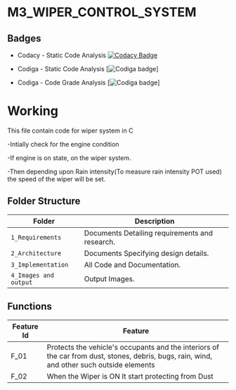 # M3_WIPER_CONTROL_SYSTEM



##   Badges
* Codacy - Static Code Analysis [![Codacy Badge](https://app.codacy.com/project/badge/Grade/0e42e53dac5743aba42974c25bdf34e8)](https://www.codacy.com/gh/9Sathiyaseelan/M3_WIPER_CONTROL_SYSTEM/dashboard?utm_source=github.com&amp;utm_medium=referral&amp;utm_content=9Sathiyaseelan/M3_WIPER_CONTROL_SYSTEM&amp;utm_campaign=Badge_Grade)
 
* Codiga - Static Code Analysis [![Codiga badge](https://api.codiga.io/project/33379/status/svg)]
* Codiga - Code Grade Analysis [![Codiga badge](https://api.codiga.io/project/33379/score/svg)]


# Working
This file contain code for wiper system in C

-Intially check for the engine condition

-If engine is on state, on the wiper system.

-Then depending upon Rain intensity(To measure rain intensity POT used) the speed of the wiper will be set.



## Folder Structure
Folder               | Description
-------------------  | -----------------------------------------
`1_Requirements`     | Documents Detailing requirements and research.
`2_Architecture`     | Documents Specifying design details.
`3_Implementation`   | All Code and Documentation.
`4_Images and output`| Output Images.


## Functions 

| Feature Id | Feature |
| -----------|---------|
|F_01|   Protects the vehicle's occupants and the interiors of the car from dust, stones, debris, bugs, rain, wind, and other such outside elements  |
|F_02| When the Wiper is ON It start protecting from Dust  |
